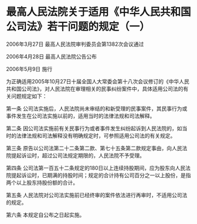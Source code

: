 # 最高人民法院关于适用《中华人民共和国公司法》若干问题的规定（一）

2006年3月27日 最高人民法院审判委员会第1382次会议通过

2006年4月28日 最高人民法院公告公布

2006年5月9日 施行

为正确适用2005年10月27日十届全国人大常委会第十八次会议修订的《中华人民共和国公司法》，对人民法院在审理相关的民事纠纷案件中，具体适用公司法的有关问题规定如下：

第一条 公司法实施后，人民法院尚未审结的和新受理的民事案件，其民事行为或事件发生在公司法实施以前的，适用当时的法律法规和司法解释。

第二条 因公司法实施前有关民事行为或者事件发生纠纷起诉到人民法院的，如当时的法律法规和司法解释没有明确规定时，可参照适用公司法的有关规定。

第三条 原告以公司法第二十二条第二款、第七十五条第二款规定事由，向人民法院提起诉讼时，超过公司法规定期限的，人民法院不予受理。

第四条 公司法第一百五十二条规定的180日以上连续持股期间，应为股东向人民法院提起诉讼时，已期满的持股时间；规定的合计持有公司百分之一以上股份，是指两个以上股东持股份额的合计。

第五条 人民法院对公司法实施前已经终审的案件依法进行再审时，不适用公司法的规定。

第六条 本规定自公布之日起实施。
